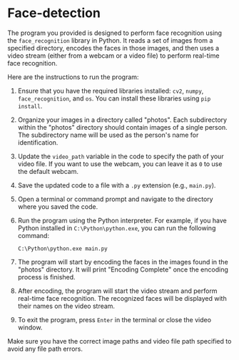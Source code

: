 # Face-detection

The program you provided is designed to perform face recognition using the `face_recognition` library in Python. It reads a set of images from a specified directory, encodes the faces in those images, and then uses a video stream (either from a webcam or a video file) to perform real-time face recognition.

Here are the instructions to run the program:

1. Ensure that you have the required libraries installed: `cv2`, `numpy`, `face_recognition`, and `os`. You can install these libraries using `pip install`.

2. Organize your images in a directory called "photos". Each subdirectory within the "photos" directory should contain images of a single person. The subdirectory name will be used as the person's name for identification.

3. Update the `video_path` variable in the code to specify the path of your video file. If you want to use the webcam, you can leave it as `0` to use the default webcam.

4. Save the updated code to a file with a `.py` extension (e.g., `main.py`).

5. Open a terminal or command prompt and navigate to the directory where you saved the code.

6. Run the program using the Python interpreter. For example, if you have Python installed in `C:\Python\python.exe`, you can run the following command:
   ```
   C:\Python\python.exe main.py
   ```

7. The program will start by encoding the faces in the images found in the "photos" directory. It will print "Encoding Complete" once the encoding process is finished.

8. After encoding, the program will start the video stream and perform real-time face recognition. The recognized faces will be displayed with their names on the video stream.

9. To exit the program, press `Enter` in the terminal or close the video window.

Make sure you have the correct image paths and video file path specified to avoid any file path errors.
